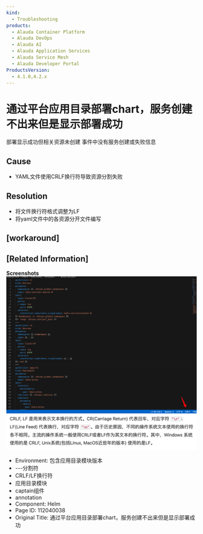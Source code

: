 ```yaml
---
kind:
  - Troubleshooting
products:
  - Alauda Container Platform
  - Alauda DevOps
  - Alauda AI
  - Alauda Application Services
  - Alauda Service Mesh
  - Alauda Developer Portal
ProductsVersion:
  - 4.1.0,4.2.x
---
```

<!-- A type of document that involves encountering a fault, diagnosing it, performing root cause analysis, and providing solutions. -->

# 通过平台应用目录部署chart，服务创建不出来但是显示部署成功

部署显示成功但相关资源未创建 事件中没有服务创建或失败信息

## Cause
- YAML文件使用CRLF换行符导致资源分割失败

## Resolution
- 将文件换行符格式调整为LF
- 将yaml文件中的各资源分开文件编写

## [workaround]

## [Related Information]
**Screenshots**
![](assets/tong-guo-ping-tai-ying-yong-mu-lu-bu-shu-chart-fu-wu-chuang-jian-bu-chu-lai-dan/image2022-3-23_13-20-5.png)
![](assets/tong-guo-ping-tai-ying-yong-mu-lu-bu-shu-chart-fu-wu-chuang-jian-bu-chu-lai-dan/image2022-3-23_13-23-30.png)
- Environment: 包含应用目录模块版本
- ---分割符
- CRLF/LF换行符
- 应用目录模块
- captain组件
- annotation
- Component: Helm
- Page ID: 112040038
- Original Title: 通过平台应用目录部署chart，服务创建不出来但是显示部署成功
